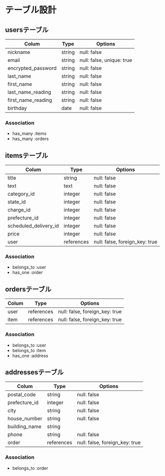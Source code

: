 
# テーブル設計

## usersテーブル

| Colum              | Type    | Options                   |
| ------------------ | ------- | ------------------------- |
| nickname           | string  | null: false               |
| email              | string  | null: false, unique: true |
| encrypted_password | string  | null: false               |
| last_name          | string  | null: false               |
| first_name         | string  | null: false               |
| last_name_reading  | string  | null: false               |
| first_name_reading | string  | null: false               |
| birthday           | date    | null: false               |

### Association

- has_many   :items
- has_many   :orders

## itemsテーブル

| Colum                 | Type       | Options                        |
| --------------------- | ---------- | ------------------------------ |
| title                 | string     | null: false                    |
| text                  | text       | null: false                    |
| category_id           | integer    | null: false                    |
| state_id              | integer    | null: false                    |
| charge_id             | integer    | null: false                    |
| prefecture_id         | integer    | null: false                    |
| scheduled_delivery_id | integer    | null: false                    |
| price                 | integer    | null: false                    |
| user                  | references | null: false, foreign_key: true |

### Association

- belongs_to :user
- has_one    :order

## ordersテーブル

| Colum | Type       | Options                        |
| ------| ---------- | ------------------------------ |
| user  | references | null: false, foreign_key: true |
| item  | references | null: false, foreign_key: true |

### Association

- belongs_to :user
- belongs_to :item
- has_one    :address

## addressesテーブル

| Colum         | Type       | Options                        |
| ------------- | ---------- | ------------------------------ |
| postal_code   | string     | null: false                    |
| prefecture_id | integer    | null: false                    |
| city          | string     | null: false                    |
| house_number  | string     | null: false                    |
| building_name | string     |                                |
| phone         | string     | null: false                    |
| order         | references | null: false, foreign_key: true |

### Association

- belongs_to :order